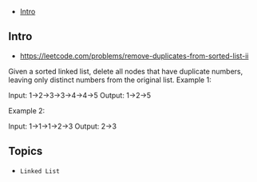 - [Intro](#intro)

## Intro

- https://leetcode.com/problems/remove-duplicates-from-sorted-list-ii

Given a sorted linked list, delete all nodes that have duplicate numbers, leaving only distinct numbers from the original list.
Example 1:

Input: 1->2->3->3->4->4->5
Output: 1->2->5

Example 2:

Input: 1->1->1->2->3
Output: 2->3



## Topics

- `Linked List`


